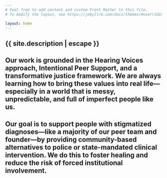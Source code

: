 ```yaml
---
# Feel free to add content and custom Front Matter to this file.
# To modify the layout, see https://jekyllrb.com/docs/themes/#overriding-theme-defaults

layout: home
---
```

<h2>{{ site.description | escape }}</h2>
<h2>Our work is grounded in the Hearing Voices approach, Intentional Peer Support, and a transformative justice framework. We are always learning how to bring these values into real life—especially in a world that is messy, unpredictable, and full of imperfect people like us.</h2>
<h2>Our goal is to support people with stigmatized diagnoses—like a majority of our peer team and founder—by providing community-based alternatives to police or state-mandated clinical intervention. We do this to foster healing and reduce the risk of forced institutional involvement.</h2>